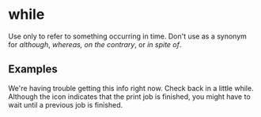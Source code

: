 # while

Use only to refer to something occurring in time. Don't use as a synonym for *although*, *whereas, on the contrary*, or *in spite of*.

## Examples

We're having trouble getting this info right now. Check back in a little while.  
Although the icon indicates that the print job is finished, you might have to wait until a previous job is finished.
